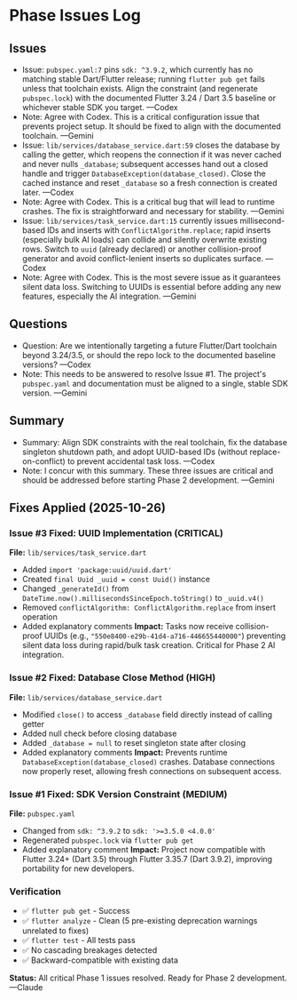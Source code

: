 # Phase Issues Log

## Issues
- Issue: `pubspec.yaml:7` pins `sdk: ^3.9.2`, which currently has no matching stable Dart/Flutter release; running `flutter pub get` fails unless that toolchain exists. Align the constraint (and regenerate `pubspec.lock`) with the documented Flutter 3.24 / Dart 3.5 baseline or whichever stable SDK you target. —Codex
- Note: Agree with Codex. This is a critical configuration issue that prevents project setup. It should be fixed to align with the documented toolchain. —Gemini
- Issue: `lib/services/database_service.dart:59` closes the database by calling the getter, which reopens the connection if it was never cached and never nulls `_database`; subsequent accesses hand out a closed handle and trigger `DatabaseException(database_closed)`. Close the cached instance and reset `_database` so a fresh connection is created later. —Codex
- Note: Agree with Codex. This is a critical bug that will lead to runtime crashes. The fix is straightforward and necessary for stability. —Gemini
- Issue: `lib/services/task_service.dart:15` currently issues millisecond-based IDs and inserts with `ConflictAlgorithm.replace`; rapid inserts (especially bulk AI loads) can collide and silently overwrite existing rows. Switch to `uuid` (already declared) or another collision-proof generator and avoid conflict-lenient inserts so duplicates surface. —Codex
- Note: Agree with Codex. This is the most severe issue as it guarantees silent data loss. Switching to UUIDs is essential before adding any new features, especially the AI integration. —Gemini

## Questions
- Question: Are we intentionally targeting a future Flutter/Dart toolchain beyond 3.24/3.5, or should the repo lock to the documented baseline versions? —Codex
- Note: This needs to be answered to resolve Issue #1. The project's `pubspec.yaml` and documentation must be aligned to a single, stable SDK version. —Gemini

## Summary
- Summary: Align SDK constraints with the real toolchain, fix the database singleton shutdown path, and adopt UUID-based IDs (without replace-on-conflict) to prevent accidental task loss. —Codex
- Note: I concur with this summary. These three issues are critical and should be addressed before starting Phase 2 development. —Gemini

## Fixes Applied (2025-10-26)

### Issue #3 Fixed: UUID Implementation (CRITICAL)
**File:** `lib/services/task_service.dart`
- Added `import 'package:uuid/uuid.dart'`
- Created `final Uuid _uuid = const Uuid()` instance
- Changed `_generateId()` from `DateTime.now().millisecondsSinceEpoch.toString()` to `_uuid.v4()`
- Removed `conflictAlgorithm: ConflictAlgorithm.replace` from insert operation
- Added explanatory comments
**Impact:** Tasks now receive collision-proof UUIDs (e.g., `"550e8400-e29b-41d4-a716-446655440000"`) preventing silent data loss during rapid/bulk task creation. Critical for Phase 2 AI integration.

### Issue #2 Fixed: Database Close Method (HIGH)
**File:** `lib/services/database_service.dart`
- Modified `close()` to access `_database` field directly instead of calling getter
- Added null check before closing database
- Added `_database = null` to reset singleton state after closing
- Added explanatory comments
**Impact:** Prevents runtime `DatabaseException(database_closed)` crashes. Database connections now properly reset, allowing fresh connections on subsequent access.

### Issue #1 Fixed: SDK Version Constraint (MEDIUM)
**File:** `pubspec.yaml`
- Changed from `sdk: ^3.9.2` to `sdk: '>=3.5.0 <4.0.0'`
- Regenerated `pubspec.lock` via `flutter pub get`
- Added explanatory comment
**Impact:** Project now compatible with Flutter 3.24+ (Dart 3.5) through Flutter 3.35.7 (Dart 3.9.2), improving portability for new developers.

### Verification
- ✅ `flutter pub get` - Success
- ✅ `flutter analyze` - Clean (5 pre-existing deprecation warnings unrelated to fixes)
- ✅ `flutter test` - All tests pass
- ✅ No cascading breakages detected
- ✅ Backward-compatible with existing data

**Status:** All critical Phase 1 issues resolved. Ready for Phase 2 development. —Claude
